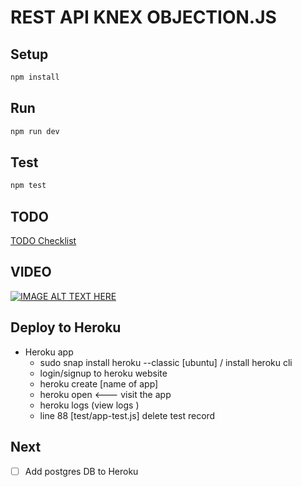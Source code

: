 # REST API KNEX OBJECTION.JS

## Setup

```sh
npm install
```

## Run

```sh
npm run dev
```

## Test

```sh
npm test
```

## TODO

[TODO Checklist](TODO.md)

## VIDEO

[![IMAGE ALT TEXT HERE](https://i.imgur.com/fziyA9i.png)](https://www.youtube.com/playlist?list=PLM_i0obccy3uwR6ZYa7QE03xDRAqs4Aso)

## Deploy to Heroku
* Heroku app
  * sudo snap install heroku --classic [ubuntu] / install heroku cli
  * login/signup to heroku website 
  * heroku create [name of app]
  * heroku open <--- visit the app
  * heroku logs (view logs )
  * line 88 [test/app-test.js] delete test record

## Next
* [ ] Add postgres DB to Heroku